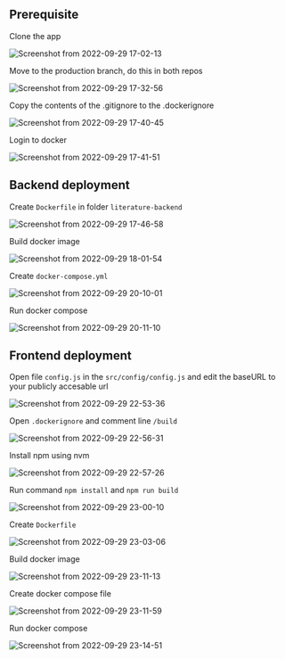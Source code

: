 ## Prerequisite

Clone the app

![Screenshot from 2022-09-29 17-02-13](https://user-images.githubusercontent.com/56712612/193008539-01908c24-a870-4fb3-b0e9-cdc60b4fc577.png)

Move to the production branch, do this in both repos

![Screenshot from 2022-09-29 17-32-56](https://user-images.githubusercontent.com/56712612/193009055-91a4bf29-cad9-4ae0-9fbd-90d80ced1430.png)

Copy the contents of the .gitignore to the .dockerignore

![Screenshot from 2022-09-29 17-40-45](https://user-images.githubusercontent.com/56712612/193010664-9ba45bfd-d660-4fd6-977a-11ea8c036889.png)

Login to docker

![Screenshot from 2022-09-29 17-41-51](https://user-images.githubusercontent.com/56712612/193010871-ea81807e-269f-435a-89c5-1290c0ad3f37.png)

## Backend deployment

Create `Dockerfile` in folder `literature-backend`

![Screenshot from 2022-09-29 17-46-58](https://user-images.githubusercontent.com/56712612/193011972-875b4667-2c15-40a4-9bc9-f8ee0951bf9f.png)

Build docker image

![Screenshot from 2022-09-29 18-01-54](https://user-images.githubusercontent.com/56712612/193014863-146a5ded-21ae-4d7f-84f3-b7a51385e395.png)

Create `docker-compose.yml`

![Screenshot from 2022-09-29 20-10-01](https://user-images.githubusercontent.com/56712612/193040187-9cc935b9-79be-4d0e-abef-c743f74c3052.png)

Run docker compose

![Screenshot from 2022-09-29 20-11-10](https://user-images.githubusercontent.com/56712612/193040450-ada478e5-87e4-46e3-b355-287d5ebbe23b.png)

## Frontend deployment

Open file `config.js` in the `src/config/config.js` and edit the baseURL to your publicly accesable url

![Screenshot from 2022-09-29 22-53-36](https://user-images.githubusercontent.com/56712612/193079941-ba7dad56-e429-4739-a058-702be809794e.png)

Open `.dockerignore` and comment line `/build`

![Screenshot from 2022-09-29 22-56-31](https://user-images.githubusercontent.com/56712612/193080253-13bdce5c-5bba-49ed-908b-439a4f1c6bdd.png)

Install npm using nvm

![Screenshot from 2022-09-29 22-57-26](https://user-images.githubusercontent.com/56712612/193080498-42dbe541-3c65-4539-a85b-3796e8fb8f4a.png)

Run command `npm install` and `npm run build`

![Screenshot from 2022-09-29 23-00-10](https://user-images.githubusercontent.com/56712612/193081119-7448936c-1da9-4295-93e7-49b8888c000a.png)

Create `Dockerfile`

![Screenshot from 2022-09-29 23-03-06](https://user-images.githubusercontent.com/56712612/193081640-64785dd7-d01f-47ea-85f8-fed5ad951b01.png)

Build docker image

![Screenshot from 2022-09-29 23-11-13](https://user-images.githubusercontent.com/56712612/193083425-1b1a9eaf-bcc6-41ec-8c18-8e6cd83b316a.png)

Create docker compose file

![Screenshot from 2022-09-29 23-11-59](https://user-images.githubusercontent.com/56712612/193083553-76763669-725f-45ca-b61e-990d596b10fd.png)

Run docker compose

![Screenshot from 2022-09-29 23-14-51](https://user-images.githubusercontent.com/56712612/193084140-75a94696-6974-4e59-b49a-598b0a65c28b.png)








